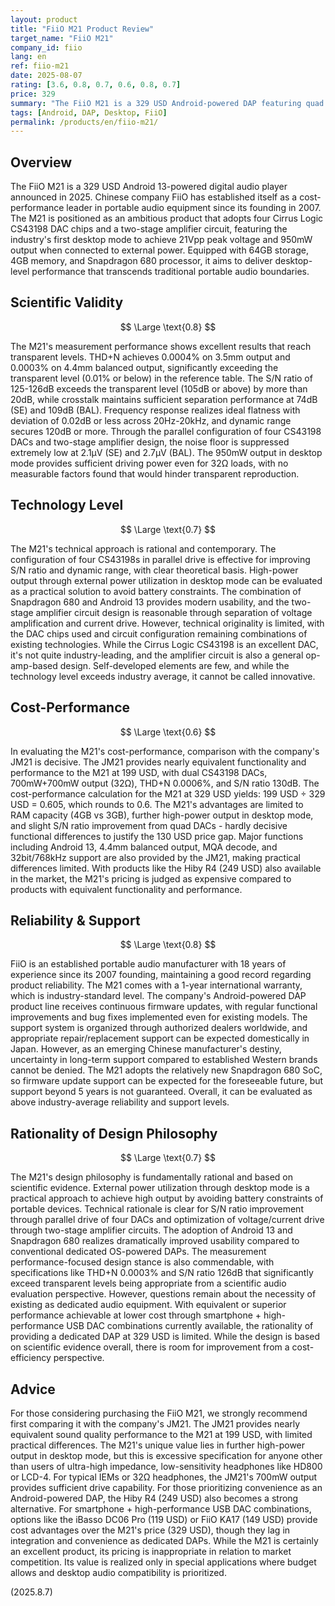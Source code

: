 ```yaml
---
layout: product
title: "FiiO M21 Product Review"
target_name: "FiiO M21"
company_id: fiio
lang: en
ref: fiio-m21
date: 2025-08-07
rating: [3.6, 0.8, 0.7, 0.6, 0.8, 0.7]
price: 329
summary: "The FiiO M21 is a 329 USD Android-powered DAP featuring quad CS43198 DACs and 950mW output via desktop mode. However, with the equivalent-function JM21 available at 199 USD, cost-performance remains challenging."
tags: [Android, DAP, Desktop, FiiO]
permalink: /products/en/fiio-m21/
---
```

## Overview

The FiiO M21 is a 329 USD Android 13-powered digital audio player announced in 2025. Chinese company FiiO has established itself as a cost-performance leader in portable audio equipment since its founding in 2007. The M21 is positioned as an ambitious product that adopts four Cirrus Logic CS43198 DAC chips and a two-stage amplifier circuit, featuring the industry's first desktop mode to achieve 21Vpp peak voltage and 950mW output when connected to external power. Equipped with 64GB storage, 4GB memory, and Snapdragon 680 processor, it aims to deliver desktop-level performance that transcends traditional portable audio boundaries.

## Scientific Validity

$$ \Large \text{0.8} $$

The M21's measurement performance shows excellent results that reach transparent levels. THD+N achieves 0.0004% on 3.5mm output and 0.0003% on 4.4mm balanced output, significantly exceeding the transparent level (0.01% or below) in the reference table. The S/N ratio of 125-126dB exceeds the transparent level (105dB or above) by more than 20dB, while crosstalk maintains sufficient separation performance at 74dB (SE) and 109dB (BAL). Frequency response realizes ideal flatness with deviation of 0.02dB or less across 20Hz-20kHz, and dynamic range secures 120dB or more. Through the parallel configuration of four CS43198 DACs and two-stage amplifier design, the noise floor is suppressed extremely low at 2.1μV (SE) and 2.7μV (BAL). The 950mW output in desktop mode provides sufficient driving power even for 32Ω loads, with no measurable factors found that would hinder transparent reproduction.

## Technology Level

$$ \Large \text{0.7} $$

The M21's technical approach is rational and contemporary. The configuration of four CS43198s in parallel drive is effective for improving S/N ratio and dynamic range, with clear theoretical basis. High-power output through external power utilization in desktop mode can be evaluated as a practical solution to avoid battery constraints. The combination of Snapdragon 680 and Android 13 provides modern usability, and the two-stage amplifier circuit design is reasonable through separation of voltage amplification and current drive. However, technical originality is limited, with the DAC chips used and circuit configuration remaining combinations of existing technologies. While the Cirrus Logic CS43198 is an excellent DAC, it's not quite industry-leading, and the amplifier circuit is also a general op-amp-based design. Self-developed elements are few, and while the technology level exceeds industry average, it cannot be called innovative.

## Cost-Performance

$$ \Large \text{0.6} $$

In evaluating the M21's cost-performance, comparison with the company's JM21 is decisive. The JM21 provides nearly equivalent functionality and performance to the M21 at 199 USD, with dual CS43198 DACs, 700mW+700mW output (32Ω), THD+N 0.0006%, and S/N ratio 130dB. The cost-performance calculation for the M21 at 329 USD yields: 199 USD ÷ 329 USD = 0.605, which rounds to 0.6. The M21's advantages are limited to RAM capacity (4GB vs 3GB), further high-power output in desktop mode, and slight S/N ratio improvement from quad DACs - hardly decisive functional differences to justify the 130 USD price gap. Major functions including Android 13, 4.4mm balanced output, MQA decode, and 32bit/768kHz support are also provided by the JM21, making practical differences limited. With products like the Hiby R4 (249 USD) also available in the market, the M21's pricing is judged as expensive compared to products with equivalent functionality and performance.

## Reliability & Support

$$ \Large \text{0.8} $$

FiiO is an established portable audio manufacturer with 18 years of experience since its 2007 founding, maintaining a good record regarding product reliability. The M21 comes with a 1-year international warranty, which is industry-standard level. The company's Android-powered DAP product line receives continuous firmware updates, with regular functional improvements and bug fixes implemented even for existing models. The support system is organized through authorized dealers worldwide, and appropriate repair/replacement support can be expected domestically in Japan. However, as an emerging Chinese manufacturer's destiny, uncertainty in long-term support compared to established Western brands cannot be denied. The M21 adopts the relatively new Snapdragon 680 SoC, so firmware update support can be expected for the foreseeable future, but support beyond 5 years is not guaranteed. Overall, it can be evaluated as above industry-average reliability and support levels.

## Rationality of Design Philosophy

$$ \Large \text{0.7} $$

The M21's design philosophy is fundamentally rational and based on scientific evidence. External power utilization through desktop mode is a practical approach to achieve high output by avoiding battery constraints of portable devices. Technical rationale is clear for S/N ratio improvement through parallel drive of four DACs and optimization of voltage/current drive through two-stage amplifier circuits. The adoption of Android 13 and Snapdragon 680 realizes dramatically improved usability compared to conventional dedicated OS-powered DAPs. The measurement performance-focused design stance is also commendable, with specifications like THD+N 0.0003% and S/N ratio 126dB that significantly exceed transparent levels being appropriate from a scientific audio evaluation perspective. However, questions remain about the necessity of existing as dedicated audio equipment. With equivalent or superior performance achievable at lower cost through smartphone + high-performance USB DAC combinations currently available, the rationality of providing a dedicated DAP at 329 USD is limited. While the design is based on scientific evidence overall, there is room for improvement from a cost-efficiency perspective.

## Advice

For those considering purchasing the FiiO M21, we strongly recommend first comparing it with the company's JM21. The JM21 provides nearly equivalent sound quality performance to the M21 at 199 USD, with limited practical differences. The M21's unique value lies in further high-power output in desktop mode, but this is excessive specification for anyone other than users of ultra-high impedance, low-sensitivity headphones like HD800 or LCD-4. For typical IEMs or 32Ω headphones, the JM21's 700mW output provides sufficient drive capability. For those prioritizing convenience as an Android-powered DAP, the Hiby R4 (249 USD) also becomes a strong alternative. For smartphone + high-performance USB DAC combinations, options like the iBasso DC06 Pro (119 USD) or FiiO KA17 (149 USD) provide cost advantages over the M21's price (329 USD), though they lag in integration and convenience as dedicated DAPs. While the M21 is certainly an excellent product, its pricing is inappropriate in relation to market competition. Its value is realized only in special applications where budget allows and desktop audio compatibility is prioritized.

(2025.8.7)
